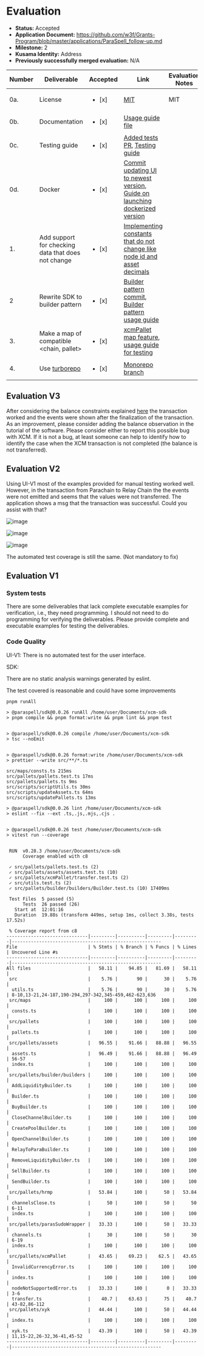 # Evaluation

- **Status:** Accepted
- **Application Document:** https://github.com/w3f/Grants-Program/blob/master/applications/ParaSpell_follow-up.md
- **Milestone:** 2
- **Kusama Identity:** Address
- **Previously successfully merged evaluation:** N/A

| Number | Deliverable                                        | Accepted               | Link                                                                                                                                                                                                                                       | Evaluation Notes |
| ------ | -------------------------------------------------- | ---------------------- | ------------------------------------------------------------------------------------------------------------------------------------------------------------------------------------------------------------------------------------------ | ---------------- |
| 0a.    | License                                            | <ul><li>[x] </li></ul> | [MIT](https://github.com/paraspell/sdk/blob/main/LICENSE)                                                                                                                                                                                  | MIT              |
| 0b.    | Documentation                                      | <ul><li>[x] </li></ul> | [Usage guide file](https://github.com/paraspell/xcm-sdk/blob/main/README.md)                                                                                                                                                               |                  |
| 0c.    | Testing guide                                      | <ul><li>[x] </li></ul> | [Added tests PR](https://github.com/paraspell/xcm-sdk/pull/19), [Testing guide](https://github.com/paraspell/xcm-sdk/tree/main/#-development)                                                                                              |                  |
| 0d.    | Docker                                             | <ul><li>[x] </li></ul> | [Commit updating UI to newest version](https://github.com/paraspell/ui-v1/commit/5dea10c4e814b7f0123441858c907c31fca0b081), [Guide on launching dockerized version](https://github.com/paraspell/ui#start-application-in-docker-container) |                  |
| 1.     | Add support for checking data that does not change | <ul><li>[x] </li></ul> | [Implementing constants that do not change like node id and asset decimals](https://github.com/paraspell/sdk/commit/aea02541f7168d7a7f566b7311fcf70f6a977115)                                                                              |                  |
| 2      | Rewrite SDK to builder pattern                     | <ul><li>[x] </li></ul> | [Builder pattern commit](https://github.com/paraspell/sdk/commit/74fba22522449a75ecdc82a394ff2336d9c1ec05), [Builder pattern usage guide](https://github.com/paraspell/xcm-sdk/tree/main#currently-implemented-pallets)                    |                  |
| 3.     | Make a map of compatible <chain, pallet>           | <ul><li>[x] </li></ul> | [xcmPallet map feature](https://github.com/paraspell/xcm-sdk/commit/8faa6ffb4e3e8640dd4a59008d2d456a1be0cefd), [usage guide for testing](https://github.com/paraspell/xcm-sdk/commit/c6f4bfa810444eab9f101dcdc2062ff7d7ca86b0)             |                  |
| 4.     | Use [turborepo](https://turbo.build/)              | <ul><li>[x] </li></ul> | [Monorepo branch](https://github.com/paraspell/xcm-sdk/tree/beta-monorepo)                                                                                                                                                                 |                  |

## Evaluation V3

After considering the balance constraints explained [here](https://github.com/w3f/Grant-Milestone-Delivery/pull/715#issuecomment-1416347119) the transaction worked and the events were shown after the finalization of the transaction. As an improvement, please consider adding the balance observation in the tutorial of the software. Please consider either to report this possible bug with XCM. If it is not a bug, at least someone can help to identify how to identify the case when the XCM transaction is not completed (the balance is not transferred).

## Evaluation V2

Using UI-V1 most of the examples provided for manual testing worked well. However, in the transaction from Parachain to Relay Chain the the events were not emitted and seems that the values were not transferred. The application shows a msg that the transaction was successful. Could you assist with that?

![image](https://user-images.githubusercontent.com/112647953/216679088-15ac65c0-e18a-431d-9e4d-70f01ad9aa11.png)

![image](https://user-images.githubusercontent.com/112647953/216679348-62de240e-f900-4cfe-a743-f3a9d0a97c51.png)

![image](https://user-images.githubusercontent.com/112647953/216679430-e5dadfbb-2c83-45d9-aba0-165c3a424b57.png)

The automated test coverage is still the same. (Not mandatory to fix)

## Evaluation V1

### System tests

There are some deliverables that lack complete executable examples for verification, i.e., they need programming. I should not need to do programming for verifying the deliverables. Please provide complete and executable examples for testing the deliverables.

### Code Quality

UI-V1: There is no automated test for the user interface.

SDK:

There are no static analysis warnings generated by eslint.

The test covered is reasonable and could have some improvements

```
pnpm runAll

> @paraspell/sdk@0.0.26 runAll /home/user/Documents/xcm-sdk
> pnpm compile && pnpm format:write && pnpm lint && pnpm test


> @paraspell/sdk@0.0.26 compile /home/user/Documents/xcm-sdk
> tsc --noEmit


> @paraspell/sdk@0.0.26 format:write /home/user/Documents/xcm-sdk
> prettier --write src/**/*.ts

src/maps/consts.ts 215ms
src/pallets/pallets.test.ts 17ms
src/pallets/pallets.ts 9ms
src/scripts/scriptUtils.ts 30ms
src/scripts/updateAssets.ts 64ms
src/scripts/updatePallets.ts 13ms

> @paraspell/sdk@0.0.26 lint /home/user/Documents/xcm-sdk
> eslint --fix --ext .ts,.js,.mjs,.cjs .


> @paraspell/sdk@0.0.26 test /home/user/Documents/xcm-sdk
> vitest run --coverage


 RUN  v0.28.3 /home/user/Documents/xcm-sdk
      Coverage enabled with c8

 ✓ src/pallets/pallets.test.ts (2)
 ✓ src/pallets/assets/assets.test.ts (10)
 ✓ src/pallets/xcmPallet/transfer.test.ts (2)
 ✓ src/utils.test.ts (2)
 ✓ src/pallets/builder/builders/Builder.test.ts (10) 17409ms

 Test Files  5 passed (5)
      Tests  26 passed (26)
   Start at  12:01:16
   Duration  19.88s (transform 449ms, setup 1ms, collect 3.38s, tests 17.52s)

 % Coverage report from c8
------------------------------|---------|----------|---------|---------|-------------------------------------------------------
File                          | % Stmts | % Branch | % Funcs | % Lines | Uncovered Line #s
------------------------------|---------|----------|---------|---------|-------------------------------------------------------
All files                     |   58.11 |    94.85 |   81.69 |   58.11 |
 src                          |    5.76 |       90 |      30 |    5.76 |
  utils.ts                    |    5.76 |       90 |      30 |    5.76 | 8-10,13-21,24-187,190-294,297-342,345-459,462-623,636
 src/maps                     |     100 |      100 |     100 |     100 |
  consts.ts                   |     100 |      100 |     100 |     100 |
 src/pallets                  |     100 |      100 |     100 |     100 |
  pallets.ts                  |     100 |      100 |     100 |     100 |
 src/pallets/assets           |   96.55 |    91.66 |   88.88 |   96.55 |
  assets.ts                   |   96.49 |    91.66 |   88.88 |   96.49 | 56-57
  index.ts                    |     100 |      100 |     100 |     100 |
 src/pallets/builder/builders |     100 |      100 |     100 |     100 |
  AddLiquidityBuilder.ts      |     100 |      100 |     100 |     100 |
  Builder.ts                  |     100 |      100 |     100 |     100 |
  BuyBuilder.ts               |     100 |      100 |     100 |     100 |
  CloseChannelBuilder.ts      |     100 |      100 |     100 |     100 |
  CreatePoolBuilder.ts        |     100 |      100 |     100 |     100 |
  OpenChannelBuilder.ts       |     100 |      100 |     100 |     100 |
  RelayToParaBuilder.ts       |     100 |      100 |     100 |     100 |
  RemoveLiquidityBuilder.ts   |     100 |      100 |     100 |     100 |
  SellBuilder.ts              |     100 |      100 |     100 |     100 |
  SendBuilder.ts              |     100 |      100 |     100 |     100 |
 src/pallets/hrmp             |   53.84 |      100 |      50 |   53.84 |
  channelsClose.ts            |      50 |      100 |      50 |      50 | 6-11
  index.ts                    |     100 |      100 |     100 |     100 |
 src/pallets/parasSudoWrapper |   33.33 |      100 |      50 |   33.33 |
  channels.ts                 |      30 |      100 |      50 |      30 | 6-19
  index.ts                    |     100 |      100 |     100 |     100 |
 src/pallets/xcmPallet        |   43.65 |    69.23 |    62.5 |   43.65 |
  InvalidCurrencyError.ts     |     100 |      100 |     100 |     100 |
  index.ts                    |     100 |      100 |     100 |     100 |
  nodeNotSupportedError.ts    |   33.33 |      100 |       0 |   33.33 | 3-6
  transfer.ts                 |    40.7 |    63.63 |      75 |    40.7 | 43-82,86-112
 src/pallets/xyk              |   44.44 |      100 |      50 |   44.44 |
  index.ts                    |     100 |      100 |     100 |     100 |
  xyk.ts                      |   43.39 |      100 |      50 |   43.39 | 11,15-22,26-32,36-41,45-52
------------------------------|---------|----------|---------|---------|-------------------------------------------------------

```
